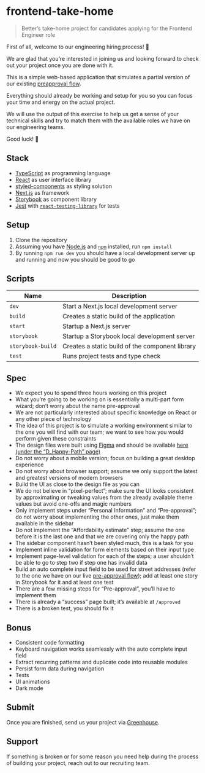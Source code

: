 [storybook]: https://storybook.js.org
[nextjs]: https://nextjs.org
[styled-components]: https://styled-components.com
[react]: https://reactjs.org
[typescript]: https://www.typescriptlang.org
[jest]: https://jestjs.io
[react-testing-library]: https://testing-library.com/docs/react-testing-library/intro
[preapp]: https://better.com/start
[node]: https://nodejs.org
[npm]: https://www.npmjs.com
[figma]: https://www.figma.com
[figma-file]: https://www.figma.com/file/uNMToTZNNUQZliTIBUXi4v/Better_Core-Flow?node-id=0%3A1
[greenhouse]: https://greenhouse.io

# frontend-take-home
>Better’s take-home project for candidates applying for the Frontend Engineer role

First of all, welcome to our engineering hiring process! :tada:

We are glad that you’re interested in joining us and looking forward to check out your project once you are done with it.

This is a simple web-based application that simulates a partial version of our existing [preapproval flow][preapp].

Everything should already be working and setup for you so you can focus your time and energy on the actual project.

We will use the output of this exercise to help us get a sense of your technical skills and try to match them with the available roles we have on our engineering teams.

Good luck! :raised_hands:

## Stack
- [TypeScript][typescript] as programming language
- [React][react] as user interface library
- [styled-components][styled-components] as styling solution
- [Next.js][nextjs] as framework
- [Storybook][storybook] as component library
- [Jest][jest] with [`react-testing-library`][react-testing-library] for tests

## Setup
1. Clone the repository
2. Assuming you have [Node.js][node] and [`npm`][npm] installed, run `npm install`
3. By running `npm run dev` you should have a local development server up and running and now you should be good to go

## Scripts
| Name | Description |
|--- |--- |
| `dev` | Start a Next.js local development server |
| `build` | Creates a static build of the application |
| `start` | Startup a Next.js server |
| `storybook` | Startup a Storybook local development server |
| `storybook-build` | Creates a static build of the component library |
| `test` | Runs project tests and type check |

## Spec
- We expect you to spend three hours working on this project
- What you’re going to be working on is essentially a multi-part form wizard; don’t worry about the name pre-approval
- We are not particularly interested about specific knowledge on React or any other piece of technology
- The idea of this project is to simulate a working environment similar to the one you will find with our team; we want to see how you would perform given these constraints
- The design files were built using [Figma][figma] and should be available [here (under the “D_Happy-Path” page)][figma-file]
- Do not worry about a mobile version; focus on building a great desktop experience
- Do not worry about browser support; assume we only support the latest and greatest versions of modern browsers
- Build the UI as close to the design file as you can
- We do not believe in “pixel-perfect”; make sure the UI looks consistent by approximating or tweaking values from the already available theme values but avoid one-offs and magic numbers
- Only implement steps under “Personal Information” and “Pre-approval”; do not worry about implementing the other ones, just make them available in the sidebar
- Do not implement the “Affordability estimate” step; assume the one before it is the last one and that we are covering only the happy path
- The sidebar component hasn’t been styled much, this is a task for you
- Implement inline validation for form elements based on their input type
- Implement page-level validation for each of the steps; a user shouldn’t be able to go to step two if step one has invalid data
- Build an auto complete input field to be used for street addresses (refer to the one we have on our live [pre-approval flow][preapp]); add at least one story in Storybook for it and at least one test
- There are a few missing steps for “Pre-approval”, you’ll have to implement them
- There is already a “success” page built; it’s available at `/approved`
- There is a broken test, you should fix it

## Bonus
- Consistent code formatting
- Keyboard navigation works seamlessly with the auto complete input field
- Extract recurring patterns and duplicate code into reusable modules
- Persist form data during navigation
- Tests
- UI animations
- Dark mode

## Submit
Once you are finished, send us your project via [Greenhouse][greenhouse].

## Support
If something is broken or for some reason you need help during the process of building your project, reach out to our recruiting team.
